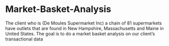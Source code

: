 # Market-Basket-Analysis
The client who is (De Moules Supermarket Inc) a chain of 81 supermarkets have outlets that are found in New Hampshire, Massachusetts and Maine in United States.
The goal is to do a market basket analysis on our client’s transactional data
